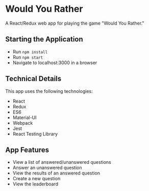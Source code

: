 # Would You Rather 

A React/Redux web app for playing the game "Would You Rather."

## Starting the Application

* Run `npm install`
* Run `npm start`
* Navigate to localhost:3000 in a browser

## Technical Details

This app uses the following technologies:

* React
* Redux
* ES6
* Material-UI
* Webpack
* Jest
* React Testing Library

## App Features

* View a list of answered/unanswered questions
* Answer an unanswered question
* View the results of an answered question
* Create a new question
* View the leaderboard
